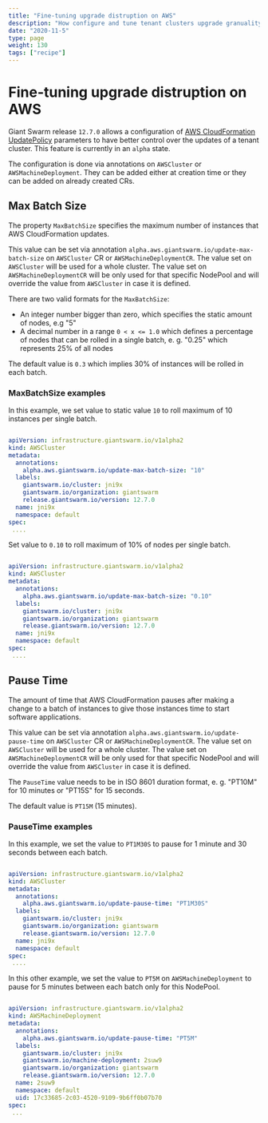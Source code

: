 ```yaml
---
title: "Fine-tuning upgrade distruption on AWS"
description: "How configure and tune tenant clusters upgrade granuality."
date: "2020-11-5"
type: page
weight: 130
tags: ["recipe"]
---
```


# Fine-tuning upgrade distruption on AWS

Giant Swarm release `12.7.0` allows a configuration of [AWS CloudFormation UpdatePolicy](https://docs.aws.amazon.com/AWSCloudFormation/latest/UserGuide/aws-attribute-updatepolicy.html) parameters to have better control over the updates of a tenant cluster. This feature is currently in an `alpha` state.

The configuration is done via annotations on `AWSCluster` or `AWSMachineDeployment`. They can be added either at creation time or they can be added on already created CRs.

## Max Batch Size

The property `MaxBatchSize` specifies the maximum number of instances that AWS CloudFormation updates.

This value can be set via annotation `alpha.aws.giantswarm.io/update-max-batch-size` on `AWSCluster` CR or `AWSMachineDeploymentCR`. The value set on `AWSCluster` will be used for a whole cluster. The value set on `AWSMachineDeploymentCR` will be only used for that specific NodePool and will override the value from `AWSCluster` in case it is defined.

There are two valid formats for the `MaxBatchSize`:

* An integer number bigger than zero, which specifies the static amount of nodes, e.g "5"
* A decimal number in a range `0 < x <= 1.0` which defines a percentage of nodes that can be rolled in a single batch, e. g. "0.25" which represents 25% of all nodes

The default value is `0.3` which implies 30% of instances will be rolled in each batch.

### MaxBatchSize examples

In this example, we set value to static value `10` to roll maximum of 10 instances per single batch.

```yaml

apiVersion: infrastructure.giantswarm.io/v1alpha2
kind: AWSCluster
metadata:
  annotations:
    alpha.aws.giantswarm.io/update-max-batch-size: "10"
  labels:
    giantswarm.io/cluster: jni9x
    giantswarm.io/organization: giantswarm
    release.giantswarm.io/version: 12.7.0
  name: jni9x
  namespace: default
spec:
 ....

```

Set value to `0.10` to roll maximum of 10% of nodes per single batch.

```yaml

apiVersion: infrastructure.giantswarm.io/v1alpha2
kind: AWSCluster
metadata:
  annotations:
    alpha.aws.giantswarm.io/update-max-batch-size: "0.10"
  labels:
    giantswarm.io/cluster: jni9x
    giantswarm.io/organization: giantswarm
    release.giantswarm.io/version: 12.7.0
  name: jni9x
  namespace: default
spec:
 ....

```

## Pause Time

The amount of time that AWS CloudFormation pauses after making a change to a batch of instances to give those instances time to start software applications.

This value can be set via annotation `alpha.aws.giantswarm.io/update-pause-time` on `AWSCluster` CR or `AWSMachineDeploymentCR`. The value set on `AWSCluster` will be used for a whole cluster. The value set on `AWSMachineDeploymentCR` will be only used for that specific NodePool and will override the value from `AWSCluster` in case it is defined.

The `PauseTime` value needs to be in ISO 8601 duration format, e. g. "PT10M" for 10 minutes or "PT15S" for 15 seconds.

The default value is `PT15M` (15 minutes).

### PauseTime examples

In this example, we set the value to `PT1M30S` to pause for 1 minute and 30 seconds between each batch.

```yaml

apiVersion: infrastructure.giantswarm.io/v1alpha2
kind: AWSCluster
metadata:
  annotations:
    alpha.aws.giantswarm.io/update-pause-time: "PT1M30S"
  labels:
    giantswarm.io/cluster: jni9x
    giantswarm.io/organization: giantswarm
    release.giantswarm.io/version: 12.7.0
  name: jni9x
  namespace: default
spec:
 ....

```

In this other example, we set the value to `PT5M` on `AWSMachineDeployment` to pause for 5 minutes between each batch only for this NodePool.

```yaml

apiVersion: infrastructure.giantswarm.io/v1alpha2
kind: AWSMachineDeployment
metadata:
  annotations:
    alpha.aws.giantswarm.io/update-pause-time: "PT5M"
  labels:
    giantswarm.io/cluster: jni9x
    giantswarm.io/machine-deployment: 2suw9
    giantswarm.io/organization: giantswarm
    release.giantswarm.io/version: 12.7.0
  name: 2suw9
  namespace: default
  uid: 17c33685-2c03-4520-9109-9b6ff0b07b70
spec:
 ...

```
